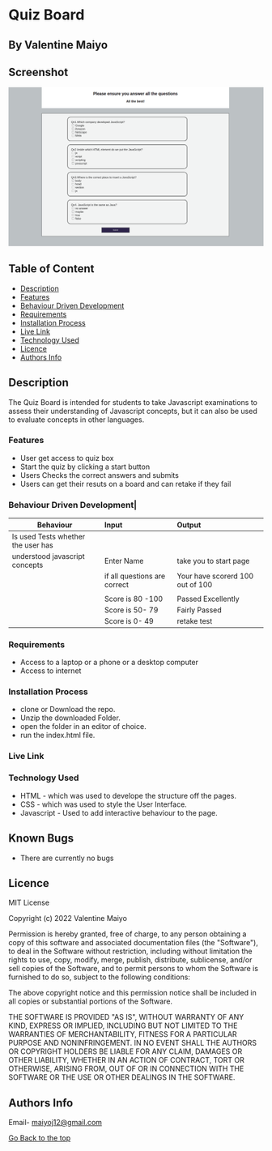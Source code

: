 # Quiz Board
 ## By Valentine Maiyo
## Screenshot
 ![image](./Assets/images/23.png)
 ## Table of Content
 - [Description](#description)
 - [Features](#features)
 - [Behaviour Driven Development](#Behaviour-Driven-Development)
 - [Requirements](#requirements)
 - [Installation Process](#installation-Process)
 - [Live Link](#Live-Link)
 - [Technology  Used](#technology-Used)
 - [Licence](#licence)
 - [Authors Info](#Authors-Info)
 ## Description
The Quiz Board is intended for students to take Javascript examinations to assess their understanding of Javascript concepts, but it can also be used to evaluate concepts in other languages.
 ###  Features

 * User get access to quiz box 
 * Start the quiz by clicking a start button
 * Users Checks the correct answers and submits
 * Users can get their resuts on a board and can retake if they fail

 ### Behaviour Driven Development|

| Behaviour                                   |           Input                      | Output                   |
| --------------------------------           | :----------------------------------- | :------------------------|
| Is used Tests whether the user has 
  understood javascript concepts              |   Enter Name                         |take you to start page
|                                             | if all questions are correct         | Your have scorerd 100 out of 100 |
|                                             |                                      |                                  |
|                                             | Score is 80 -100                     | Passed Excellently       |
|                                             | Score is 50- 79                      |  Fairly Passed          |
|                                             | Score is 0- 49                       |  retake test         |


 ###  Requirements
 * Access to  a laptop or a phone or a desktop computer
 * Access to internet
 ### Installation Process
* clone or Download the repo.
* Unzip the downloaded Folder.
* open the folder in an editor of choice.
* run the index.html file.

### Live Link

### Technology  Used
* HTML - which was used to develope the structure off the pages.
* CSS - which was used to style the User Interface.
* Javascript - Used to add interactive behaviour to the page.

## Known Bugs
* There are currently no bugs
## Licence
MIT License

Copyright (c) 2022 Valentine Maiyo

Permission is hereby granted, free of charge, to any person obtaining a copy
of this software and associated documentation files (the "Software"), to deal
in the Software without restriction, including without limitation the rights
to use, copy, modify, merge, publish, distribute, sublicense, and/or sell
copies of the Software, and to permit persons to whom the Software is
furnished to do so, subject to the following conditions:

The above copyright notice and this permission notice shall be included in all
copies or substantial portions of the Software.

THE SOFTWARE IS PROVIDED "AS IS", WITHOUT WARRANTY OF ANY KIND, EXPRESS OR
IMPLIED, INCLUDING BUT NOT LIMITED TO THE WARRANTIES OF MERCHANTABILITY,
FITNESS FOR A PARTICULAR PURPOSE AND NONINFRINGEMENT. IN NO EVENT SHALL THE
AUTHORS OR COPYRIGHT HOLDERS BE LIABLE FOR ANY CLAIM, DAMAGES OR OTHER
LIABILITY, WHETHER IN AN ACTION OF CONTRACT, TORT OR OTHERWISE, ARISING FROM,
OUT OF OR IN CONNECTION WITH THE SOFTWARE OR THE USE OR OTHER DEALINGS IN THE
SOFTWARE.
## Authors Info
Email- maiyoj12@gmail.com

[Go Back to the top](#)
